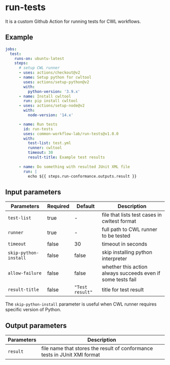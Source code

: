 # run-tests

It is a custom Github Action for running tests for CWL workflows.

## Example

```yaml
jobs:
  test:
    runs-on: ubuntu-latest
    steps:
      # setup CWL runner
      - uses: actions/checkout@v2
      - name: Setup python for cwltool
        uses: actions/setup-python@v2
        with:
          python-version: '3.9.x'
      - name: Install cwltool
        run: pip install cwltool
      - uses: actions/setup-node@v2
        with:
          node-version: '14.x'

      - name: Run tests
        id: run-tests
        uses: common-workflow-lab/run-tests@v1.0.0
        with:
          test-list: test.yml
          runner: cwltool
          timeout: 30
          result-title: Example test results
     
      - name: Do something with resulted JUnit XML file
        run: |
          echo ${{ steps.run-conformance.outputs.result }}
```

## Input parameters

| Parameters | Required | Default | Description |
|---|---|---|---|
| `test-list` | true | - | file that lists test cases in cwltest format |
| `runner` | true | - | full path to CWL runner to be tested |
| `timeout` | false | 30 | timeout in seconds |
| `skip-python-install` | false | false | skip installing python interpreter |
| `allow-failure` | false | false | whether this action always succeeds even if some tests fail |
| `result-title` | false | `"Test result"` | title for test result |

The `skip-python-install` parameter is useful when CWL runner requires specific version of Python.

## Output parameters

| Parameters | Description |
|---|---|
| `result` | file name that stores the result of conformance tests in JUnit XMl format |

